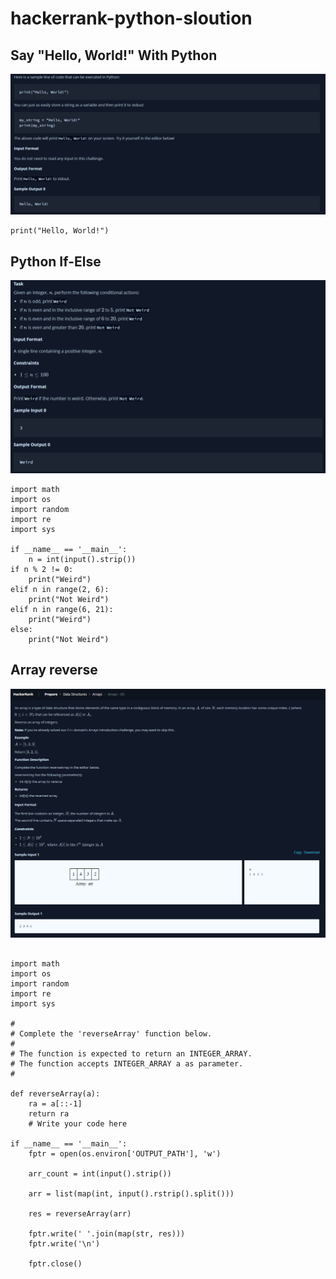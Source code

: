 # hackerrank-python-sloution 
## Say "Hello, World!" With Python  

![alt text](https://github.com/AkashKobal/hackerrank-python-sloution/blob/main/questions/Say%20Hello%2C%20World!%20With%20Python.png)
```
print("Hello, World!") 
```
 
## Python If-Else 

![alt text](https://github.com/AkashKobal/hackerrank-python-sloution/blob/main/questions/Python%20If-Else.png)
``` 
import math
import os
import random
import re
import sys

if __name__ == '__main__':
    n = int(input().strip())
if n % 2 != 0:  
    print("Weird")  
elif n in range(2, 6):  
    print("Not Weird")  
elif n in range(6, 21):  
    print("Weird")  
else:  
    print("Not Weird") 
```
## Array reverse 
![alt text](https://github.com/AkashKobal/hackerrank-python-sloution/blob/main/questions/reverse%20array.png)
```

import math
import os
import random
import re
import sys

#
# Complete the 'reverseArray' function below.
#
# The function is expected to return an INTEGER_ARRAY.
# The function accepts INTEGER_ARRAY a as parameter.
#

def reverseArray(a):
    ra = a[::-1]
    return ra
    # Write your code here

if __name__ == '__main__':
    fptr = open(os.environ['OUTPUT_PATH'], 'w')

    arr_count = int(input().strip())

    arr = list(map(int, input().rstrip().split()))

    res = reverseArray(arr)

    fptr.write(' '.join(map(str, res)))
    fptr.write('\n')

    fptr.close() 
```
